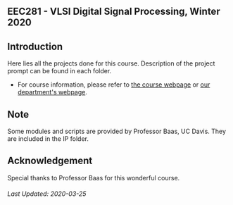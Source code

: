 ## EEC281 - VLSI Digital Signal Processing, Winter 2020
## Introduction
Here lies all the projects done for this course. Description of the project prompt can be found in each folder. 

+ For course information, please refer to [the course webpage](https://www.ece.ucdavis.edu/~bbaas/281/) or [our department's webpage](https://ece.ucdavis.edu/schedules-classes).

## Note
Some modules and scripts are provided by Professor Baas, UC Davis. They are included in the IP folder.

## Acknowledgement
Special thanks to Professor Baas for this wonderful course.

###### Last Updated: 2020-03-25